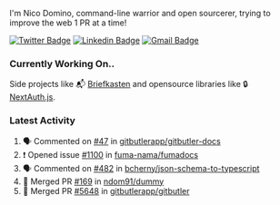 
I'm Nico Domino, command-line warrior and open sourcerer, trying to improve the web 1 PR at a time!

[![Twitter Badge](https://img.shields.io/badge/-@ndom91-1ca0f1?style=flat-square&labelColor=1ca0f1&logo=twitter&logoColor=white&link=https://twitter.com/ndom91)](https://twitter.com/ndom91) [![Linkedin Badge](https://img.shields.io/badge/-ndom91-blue?style=flat-square&logo=Linkedin&logoColor=white&link=https://www.linkedin.com/in/ndom91/)](https://www.linkedin.com/in/ndom91/) [![Gmail Badge](https://img.shields.io/badge/-yo@ndo.dev-c14438?style=flat-square&logo=mail.ru&logoColor=white&link=mailto:yo@ndo.dev)](mailto:yo@ndo.dev)

### Currently Working On..

Side projects like 📬 [Briefkasten](https://briefkastenhq.com) and opensource libraries like 🔒 [NextAuth.js](https://github.com/nextauthjs/next-auth).

<!--START_SECTION_PROFILE_VIEWS:readme-info-->
<!--END_SECTION_PROFILE_VIEWS:readme-info-->

<!--START_SECTION_DAILY_COMMIT:readme-info-->
<!--END_SECTION_DAILY_COMMIT:readme-info-->

<!--START_SECTION_WEEKLY_COMMIT:readme-info-->
<!--END_SECTION_WEEKLY_COMMIT:readme-info-->

### Latest Activity

<!--START_SECTION:activity-->
1. 🗣 Commented on [#47](https://github.com/gitbutlerapp/gitbutler-docs/pull/47#issuecomment-2495477762) in [gitbutlerapp/gitbutler-docs](https://github.com/gitbutlerapp/gitbutler-docs)
2. ❗ Opened issue [#1100](https://github.com/fuma-nama/fumadocs/issues/1100) in [fuma-nama/fumadocs](https://github.com/fuma-nama/fumadocs)
3. 🗣 Commented on [#482](https://github.com/bcherny/json-schema-to-typescript/issues/482#issuecomment-2495474904) in [bcherny/json-schema-to-typescript](https://github.com/bcherny/json-schema-to-typescript)
4. 🎉 Merged PR [#169](https://github.com/ndom91/dummy/pull/169) in [ndom91/dummy](https://github.com/ndom91/dummy)
5. 🎉 Merged PR [#5648](https://github.com/gitbutlerapp/gitbutler/pull/5648) in [gitbutlerapp/gitbutler](https://github.com/gitbutlerapp/gitbutler)
<!--END_SECTION:activity-->
